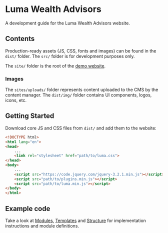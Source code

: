 # Luma Wealth Advisors

A development guide for the Luma Wealth Advisors website.




## Contents

Production-ready assets (JS, CSS, fonts and images) can be found in the `dist/` folder. The `src/` folder is for development purposes only.

The `site/` folder is the root of the [demo website](http://dev.bigfatideas.com/Luma/site/).

### Images

The `sites/uploads/` folder represents content uploaded to the CMS by the content manager. The `dist/img/` folder contains UI components, logos, icons, etc.


## Getting Started

Download core JS and CSS files from `dist/` and add them to the website:

```html
<!DOCTYPE html>
<html lang="en">
<head>
    ...
    <link rel="stylesheet" href="path/to/luma.css">
</head>
<body>
    ...
    <script src="https://code.jquery.com/jquery-3.2.1.min.js"></script>
    <script src="path/to/plugins.min.js"></script>
    <script src="path/to/luma.min.js"></script>
</body>
</html>
```

## Example code

Take a look at [Modules](MODULES.md), [Templates](TEMPLATES.md) and [Structure](STRUCTURE.md) for implementation instructions and module definitions.
